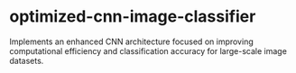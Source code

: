 # optimized-cnn-image-classifier
Implements an enhanced CNN architecture focused on improving computational efficiency and classification accuracy for large-scale image datasets.
